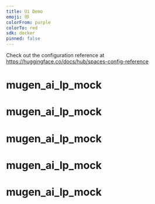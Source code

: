 ```yaml
---
title: Ui Demo
emoji: 😻
colorFrom: purple
colorTo: red
sdk: docker
pinned: false
---
```


Check out the configuration reference at https://huggingface.co/docs/hub/spaces-config-reference
# mugen_ai_lp_mock
# mugen_ai_lp_mock
# mugen_ai_lp_mock
# mugen_ai_lp_mock
# mugen_ai_lp_mock
